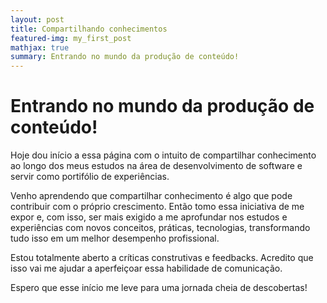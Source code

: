 ```yaml
---
layout: post
title: Compartilhando conhecimentos
featured-img: my_first_post
mathjax: true
summary: Entrando no mundo da produção de conteúdo!
---
```


# Entrando no mundo da produção de conteúdo!


Hoje dou início a essa página com o intuito de compartilhar conhecimento ao longo dos meus estudos na área de desenvolvimento de software e servir como portifólio de experiências.

Venho aprendendo que compartilhar conhecimento é algo que pode contribuir com o próprio crescimento. Então tomo essa iniciativa de me expor e, com isso, ser mais exigido a me aprofundar nos estudos e experiências com novos conceitos, práticas, tecnologias, transformando tudo isso em um melhor desempenho profissional.

Estou totalmente aberto a críticas construtivas e feedbacks. Acredito que isso vai me ajudar a aperfeiçoar essa habilidade de comunicação.

Espero que esse início me leve para uma jornada cheia de descobertas!
